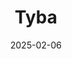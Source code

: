 ---  
layout: startup_page  
title: "Tyba"  
id: "tyba.ai"  
permalink: "/tybatyba.ai02062025/"  
website: "https://www.tyba.ai/"  
funding_round: "Series A"  
funding_amount: "$13.9M"  
investors: "Energize Capital, Pear VC, Mobilize Climate Capital, Borusan Ventures, Powerhouse, Wireframe, Virta, Lorimer"  
about: "Tyba helps energy companies maximize the profitability of energy projects with a unified simulation and operations platform. The company offers an AI-enabled energy forecasting, trading, and optimization solution, empowering operators to make strategic adjustments to maximize revenue and expand their portfolios."  
markets: "Energy, AI, Clean Energy"  
hq: "San Francisco, California, United States"  
founded_year: "2020"  
linkedin: "https://www.linkedin.com/company/tybaenergy"  
twitter: "https://twitter.com/tybaenergy"  
instagram: ""  
facebook: ""  
crunchbase: "https://www.crunchbase.com/organization/tyba"  
pitchbook: "https://pitchbook.com/profiles/company/492985-09"  

date_display: "06-Feb-2025"  
date: "2025-02-06"

# SEO Optimization  
meta_title: "Tyba - Series A Funding ($13.9M)"  
meta_description: "Tyba, Tyba helps energy companies maximize the profitability of energy projects with a unified simulation and operations platform. The company offers an AI-..."  
meta_keywords: "Tyba, Energy, AI, Clean Energy, Series A funding"  
canonical_url: "https://startup.projectstartups.com/tybatyba.ai02062025/"  
---